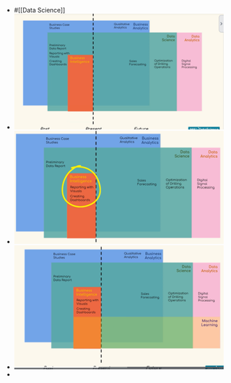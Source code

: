 - #[[Data Science]]
- ![Screenshot 2022-11-10 232258.png](../assets/Screenshot_2022-11-10_232258_1668290640595_0.png)
- ![image.png](../assets/image_1668338742934_0.png)
- ![image.png](../assets/image_1668338892271_0.png)
-